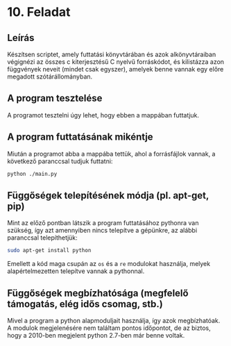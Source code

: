 # 10. Feladat

## Leírás

Készítsen  scriptet,  amely  futtatási  könyvtárában  és azok  alkönyvtáraiban  végignézi  az  összes  c
kiterjesztésű  C nyelvű  forráskódot,  és  kilistázza  azon  függvények  neveit (mindet  csak  egyszer),  amelyek
benne vannak egy előre megadott szótárállományban.

## A program tesztelése

A programot tesztelni úgy lehet, hogy ebben a mappában futtatjuk.

## A program futtatásának mikéntje

Miután a programot abba a mappába tettük, ahol a forrásfájlok vannak, a következő paranccsal tudjuk futtatni:

```bash
python ./main.py
```

## Függőségek telepítésének módja (pl. apt-get, pip)

Mint az előző pontban látszik a program futtatásához pythonra van szükség, így azt amennyiben nincs telepítve a gépünkre, az alábbi paranccsal telepíthetjük:

```bash
sudo apt-get install python
```

Emellett a kód maga csupán az `os` és a `re` modulokat használja, melyek alapértelmezetten telepítve vannak a pythonnal.

## Függőségek megbízhatósága (megfelelő támogatás, elég idős csomag, stb.)

Mivel a program a python alapmoduljait használja, így azok megbízhatóak.
A modulok megjelenésére nem találtam pontos időpontot, de az biztos, hogy a 2010-ben megjelent
python 2.7-ben már benne voltak.



